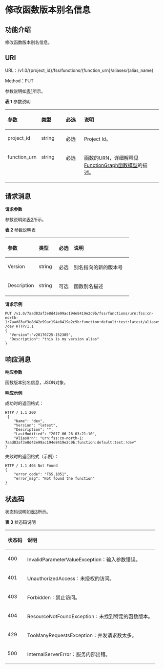 # 修改函数版本别名信息<a name="functiongraph_06_0115"></a>

## 功能介绍<a name="section22115843"></a>

修改函数版本别名信息。

## URI<a name="section64824865"></a>

URL：/v1.0/\{project\_id\}/fss/functions/\{function\_urn\}/aliases/\{alias\_name\}

Method：PUT

参数说明如[表1](#d0e4439)所示。

**表 1**  参数说明

<a name="d0e4439"></a>
<table><thead align="left"><tr id="row45214264"><th class="cellrowborder" valign="top" width="19.39%" id="mcps1.2.5.1.1"><p id="p38476805"><a name="p38476805"></a><a name="p38476805"></a>参数</p>
</th>
<th class="cellrowborder" valign="top" width="16.33%" id="mcps1.2.5.1.2"><p id="p29613490"><a name="p29613490"></a><a name="p29613490"></a>类型</p>
</th>
<th class="cellrowborder" valign="top" width="12.24%" id="mcps1.2.5.1.3"><p id="p49882471"><a name="p49882471"></a><a name="p49882471"></a>必选</p>
</th>
<th class="cellrowborder" valign="top" width="52.04%" id="mcps1.2.5.1.4"><p id="p13948365"><a name="p13948365"></a><a name="p13948365"></a>说明</p>
</th>
</tr>
</thead>
<tbody><tr id="row56075787"><td class="cellrowborder" valign="top" width="19.39%" headers="mcps1.2.5.1.1 "><p id="p45844938"><a name="p45844938"></a><a name="p45844938"></a>project_id</p>
</td>
<td class="cellrowborder" valign="top" width="16.33%" headers="mcps1.2.5.1.2 "><p id="p22452530"><a name="p22452530"></a><a name="p22452530"></a>string</p>
</td>
<td class="cellrowborder" valign="top" width="12.24%" headers="mcps1.2.5.1.3 "><p id="p6715626"><a name="p6715626"></a><a name="p6715626"></a>必选</p>
</td>
<td class="cellrowborder" valign="top" width="52.04%" headers="mcps1.2.5.1.4 "><p id="p7094810"><a name="p7094810"></a><a name="p7094810"></a>Project Id。</p>
</td>
</tr>
<tr id="row63853295"><td class="cellrowborder" valign="top" width="19.39%" headers="mcps1.2.5.1.1 "><p id="p4734407"><a name="p4734407"></a><a name="p4734407"></a>function_urn</p>
</td>
<td class="cellrowborder" valign="top" width="16.33%" headers="mcps1.2.5.1.2 "><p id="p47942700"><a name="p47942700"></a><a name="p47942700"></a>string</p>
</td>
<td class="cellrowborder" valign="top" width="12.24%" headers="mcps1.2.5.1.3 "><p id="p58153477"><a name="p58153477"></a><a name="p58153477"></a>必选</p>
</td>
<td class="cellrowborder" valign="top" width="52.04%" headers="mcps1.2.5.1.4 "><p id="p12811195"><a name="p12811195"></a><a name="p12811195"></a>函数的URN，详细解释见<a href="FunctionGraph函数模型.md">FunctionGraph函数模型</a>的描述。</p>
</td>
</tr>
</tbody>
</table>

## 请求消息<a name="section46552877"></a>

**请求参数**

参数说明如[表2](#d0e4502)所示。

**表 2**  参数说明表

<a name="d0e4502"></a>
<table><thead align="left"><tr id="row53298806"><th class="cellrowborder" valign="top" width="25.252525252525253%" id="mcps1.2.5.1.1"><p id="p22236029"><a name="p22236029"></a><a name="p22236029"></a>参数</p>
</th>
<th class="cellrowborder" valign="top" width="16.16161616161616%" id="mcps1.2.5.1.2"><p id="p56287916"><a name="p56287916"></a><a name="p56287916"></a>类型</p>
</th>
<th class="cellrowborder" valign="top" width="12.121212121212121%" id="mcps1.2.5.1.3"><p id="p63027372"><a name="p63027372"></a><a name="p63027372"></a>必选</p>
</th>
<th class="cellrowborder" valign="top" width="46.464646464646464%" id="mcps1.2.5.1.4"><p id="p4943525"><a name="p4943525"></a><a name="p4943525"></a>说明</p>
</th>
</tr>
</thead>
<tbody><tr id="row64881214"><td class="cellrowborder" valign="top" width="25.252525252525253%" headers="mcps1.2.5.1.1 "><p id="p20886943"><a name="p20886943"></a><a name="p20886943"></a>Version</p>
</td>
<td class="cellrowborder" valign="top" width="16.16161616161616%" headers="mcps1.2.5.1.2 "><p id="p14120817"><a name="p14120817"></a><a name="p14120817"></a>string</p>
</td>
<td class="cellrowborder" valign="top" width="12.121212121212121%" headers="mcps1.2.5.1.3 "><p id="p2935515"><a name="p2935515"></a><a name="p2935515"></a>必选</p>
</td>
<td class="cellrowborder" valign="top" width="46.464646464646464%" headers="mcps1.2.5.1.4 "><p id="p36450182"><a name="p36450182"></a><a name="p36450182"></a>别名指向的新的版本号</p>
</td>
</tr>
<tr id="row59616187"><td class="cellrowborder" valign="top" width="25.252525252525253%" headers="mcps1.2.5.1.1 "><p id="p64181866"><a name="p64181866"></a><a name="p64181866"></a>Description</p>
</td>
<td class="cellrowborder" valign="top" width="16.16161616161616%" headers="mcps1.2.5.1.2 "><p id="p31348653"><a name="p31348653"></a><a name="p31348653"></a>string</p>
</td>
<td class="cellrowborder" valign="top" width="12.121212121212121%" headers="mcps1.2.5.1.3 "><p id="p56212973"><a name="p56212973"></a><a name="p56212973"></a>可选</p>
</td>
<td class="cellrowborder" valign="top" width="46.464646464646464%" headers="mcps1.2.5.1.4 "><p id="p56956945"><a name="p56956945"></a><a name="p56956945"></a>函数别名描述</p>
</td>
</tr>
</tbody>
</table>

**请求示例**

```
PUT /v1.0/7aad83af3e8d42e99ac194e8419e2c9b/fss/functions/urn:fss:cn-north-1:7aad83af3e8d42e99ac194e8419e2c9b:function:default:test:latest/aliases /dev HTTP/1.1
{
  "Version":"v20170725-152305",
  "Description": "this is my version alias"
}
```

## 响应消息<a name="section16322712"></a>

**响应参数**

函数版本别名信息，JSON对象。

**响应示例**

成功时的返回格式：

```
HTTP / 1.1 200
 {
	"Name": "dev",
	"Version": "latest",
	"Description": "",
	"LastModified": "2017-06-26 03:21:10",
	"AliasUrn": "urn:fss:cn-north-1: 7aad83af3e8d42e99ac194e8419e2c9b:function:default:test:!dev"
}
```

失败时的返回格式（示例）：

```
HTTP / 1.1 404 Not Found
{
	"error_code": "FSS.1051",
	"error_msg": "Not found the function"
}
```

## 状态码<a name="section12686683"></a>

状态码说明如[表3](#d0e4585)所示。

**表 3**  状态码说明

<a name="d0e4585"></a>
<table><thead align="left"><tr id="row58020329"><th class="cellrowborder" valign="top" width="13.13%" id="mcps1.2.3.1.1"><p id="p2026231"><a name="p2026231"></a><a name="p2026231"></a>状态码</p>
</th>
<th class="cellrowborder" valign="top" width="86.87%" id="mcps1.2.3.1.2"><p id="p29906997"><a name="p29906997"></a><a name="p29906997"></a>说明</p>
</th>
</tr>
</thead>
<tbody><tr id="row6547659"><td class="cellrowborder" valign="top" width="13.13%" headers="mcps1.2.3.1.1 "><p id="p60598370"><a name="p60598370"></a><a name="p60598370"></a>400</p>
</td>
<td class="cellrowborder" valign="top" width="86.87%" headers="mcps1.2.3.1.2 "><p id="p9520929"><a name="p9520929"></a><a name="p9520929"></a>InvalidParameterValueException：输入参数错误。</p>
</td>
</tr>
<tr id="row18579504"><td class="cellrowborder" valign="top" width="13.13%" headers="mcps1.2.3.1.1 "><p id="p28544831"><a name="p28544831"></a><a name="p28544831"></a>401</p>
</td>
<td class="cellrowborder" valign="top" width="86.87%" headers="mcps1.2.3.1.2 "><p id="p30429963"><a name="p30429963"></a><a name="p30429963"></a>UnauthorizedAccess：未授权的访问。</p>
</td>
</tr>
<tr id="row1495012391413"><td class="cellrowborder" valign="top" width="13.13%" headers="mcps1.2.3.1.1 "><p id="p199501839194119"><a name="p199501839194119"></a><a name="p199501839194119"></a>403</p>
</td>
<td class="cellrowborder" valign="top" width="86.87%" headers="mcps1.2.3.1.2 "><p id="p119501839154118"><a name="p119501839154118"></a><a name="p119501839154118"></a>Forbidden：禁止访问。</p>
</td>
</tr>
<tr id="row5434211"><td class="cellrowborder" valign="top" width="13.13%" headers="mcps1.2.3.1.1 "><p id="p37517908"><a name="p37517908"></a><a name="p37517908"></a>404</p>
</td>
<td class="cellrowborder" valign="top" width="86.87%" headers="mcps1.2.3.1.2 "><p id="p19051702"><a name="p19051702"></a><a name="p19051702"></a>ResourceNotFoundException：未找到特定的函数版本。</p>
</td>
</tr>
<tr id="row37247592"><td class="cellrowborder" valign="top" width="13.13%" headers="mcps1.2.3.1.1 "><p id="p64265014"><a name="p64265014"></a><a name="p64265014"></a>429</p>
</td>
<td class="cellrowborder" valign="top" width="86.87%" headers="mcps1.2.3.1.2 "><p id="p38083656"><a name="p38083656"></a><a name="p38083656"></a>TooManyRequestsException：并发请求数太多。</p>
</td>
</tr>
<tr id="row7208591"><td class="cellrowborder" valign="top" width="13.13%" headers="mcps1.2.3.1.1 "><p id="p47024962"><a name="p47024962"></a><a name="p47024962"></a>500</p>
</td>
<td class="cellrowborder" valign="top" width="86.87%" headers="mcps1.2.3.1.2 "><p id="p50925615"><a name="p50925615"></a><a name="p50925615"></a>InternalServerError：服务内部出错。</p>
</td>
</tr>
</tbody>
</table>

